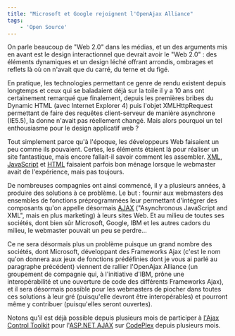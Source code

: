 ```yaml
---
title: "Microsoft et Google rejoignent l'OpenAjax Alliance"
tags:
    - 'Open Source'
---
```


On parle beaucoup de "Web 2.0" dans les médias, et un des arguments mis en avant
est le design interactionnel que devrait avoir le "Web 2.0" : des éléments
dynamiques et un design léché offrant arrondis, ombrages et reflets là où on
n'avait que du carré, du terne et du figé.

En pratique, les technologies permettant ce genre de rendu existent depuis
longtemps et ceux qui se baladaient déjà sur la toile il y a 10 ans ont
certainement remarqué que finalement, depuis les premières bribes du Dynamic
HTML (avec Internet Explorer 4) puis l'objet XMLHttpRequest permettant de faire
des requêtes client-serveur de manière asynchrone (IE5.5), la donne n'avait pas
réellement changé. Mais alors pourquoi un tel enthousiasme pour le design
applicatif web ?

Tout simplement parce qu'à l'époque, les développeurs Web faisaient un peu comme
ils pouvaient. Certes, les éléments étaient là pour réaliser un site
fantastique, mais encore fallait-il savoir comment les assembler.
[XML](https://fr.wikipedia.org/wiki/XML),
[JavaScript](https://fr.wikipedia.org/wiki/JavaScript) et
[HTML](https://fr.wikipedia.org/wiki/Html) faisaient parfois bon ménage lorsque
le webmaster avait de l'expérience, mais pas toujours.

De nombreuses compagnies ont ainsi commencé, il y a plusieurs années, à produire
des solutions à ce problème. Le but : fournir aux webmasters des ensembles de
fonctions préprogrammées leur permettant d'intégrer des composants qu'on appelle
désormais [AJAX](https://fr.wikipedia.org/wiki/Asynchronous_JavaScript_And_XML)
("Asynchronous JavaScript and XML", mais en plus marketing) à leurs sites Web.
Et au milieu de toutes ses sociétés, dont bien sûr Microsoft, Google, IBM et les
autres cadors du milieu, le webmaster pouvait un peu se perdre…

Ce ne sera désormais plus un problème puisque un grand nombre des sociétés, dont
Microsoft, développant des Frameworks Ajax (c'est le nom qu'on donnera aux jeux
de fonctions prédéfinies dont je vous ai parlé au paragraphe précédent) viennent
de rallier l'OpenAjax Alliance (un groupement de compagnie qui, à l'initiative
d'IBM, prône une interopérabilité et une ouverture de code des différents
Frameworks Ajax), et il sera désormais possible pour les webmasters de piocher
dans toutes ces solutions à leur gré (puisqu'elle devront être interopérables)
et pourront même y contribuer (puisqu'elles seront ouvertes).

Notons qu'il est déjà possible depuis plusieurs mois de participer à
[l'Ajax Control Toolkit](http://www.asp.net/ajax) pour
l'[ASP.NET AJAX](http://www.asp.net/ajax) sur
[CodePlex](http://www.codeplex.com) depuis plusieurs mois.

